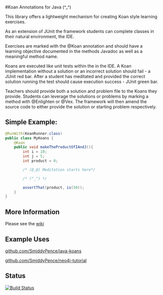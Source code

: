 #Koan Annotations for Java (^_^)

This library offers a lightweight mechanism for creating Koan style learning exercises.

As an extension of JUnit the framework students can complete classes in their natural environment, the IDE.

Exercises are marked with the @Koan annotation and should have a learning objective documented in the methods Javadoc as well as a meaningful method name.

Koans are executed like unit tests within the in the IDE.  A Koan implementation without a solution or an incorrect solution should fail - a JUnit red bar.  After a student has meditated and provided the correct solution running the test should cause execution success - JUnit green bar.

Teachers should provide both a solution and problem file to the Koans they provide.  Students can leverage the solutions or problems by marking a method with @Enlighten or @Vex.  The framework will then amend the source code to either provide the solution or starting problem respectively.

Simple Example:
---------------
```Java
@RunWith(KoanRunner.class)
public class MyKoans {  
    @Koan
    public void makeTheProductOfIAndJ(){
        int i = 10;
        int j = 5;
        int product = 0;

        /* (@_@) Meditation starts here*/

        /* (^_^) */

        assertThat(product, is(50));
    }
}
```

More Information
----------------
Please see the [wiki](https://github.com/SmiddyPence/koan-annotations/wiki)

Example Uses
------------
[github.com/SmiddyPence/java-koans](https://github.com/SmiddyPence/java-koans)

[github.com/SmiddyPence/neo4j-tutorial](https://github.com/SmiddyPence/neo4j-tutorial)


Status
------
[![Build Status](https://drone.io/github.com/SmiddyPence/koan-annotations/status.png)](https://drone.io/github.com/SmiddyPence/koan-annotations/latest)
